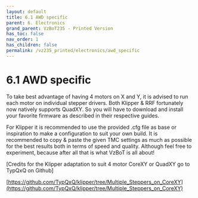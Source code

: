 ```yaml
---
layout: default
title: 6.1 AWD specific
parent: 6. Electronics
grand_parent: VzBoT235 - Printed Version
has_toc: false
nav_order: 1
has_children: false
permalink: /vz235_printed/electronics/awd_specific
---
```


# 6.1 AWD specific

To take best advantage of having 4 motors on X and Y, it is advised to run each motor on individual stepper drivers. Both Klipper & RRF fortunately now natively supports QuadXY. So you will have to download and install your favorite firmware as described in their respective guides.

For Klipper it is recommended to use the provided .cfg file as base or inspiration to make a configuration to suit your own build. It is recommended to copy & paste the given TMC settings as much as possible for the best results both in terms of speed and quality. Although feel free to experiment, because after all that is what VzBoT is all about!

[Credits for the Klipper adaptation to suit 4 motor CoreXY or QuadXY go to TypQxQ on Github]

[https://github.com/TypQxQ/klipper/tree/Multiple_Steppers_on_CoreXY](https://github.com/TypQxQ/klipper/tree/Multiple_Steppers_on_CoreXY)
